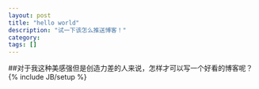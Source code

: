```yaml
---
layout: post
title: "hello world"
description: "试一下该怎么推送博客！"
category: 
tags: []
---
```

##对于我这种美感强但是创造力差的人来说，怎样才可以写一个好看的博客呢？
{% include JB/setup %}
